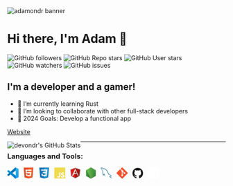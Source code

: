 <img alt="adamondr banner" src="[https://i.imgur.com/nfGbTgI.png](https://raw.githubusercontent.com/adamondr/devondr/main/banner.png)">

# Hi there, I'm Adam 👋 

![GitHub followers](https://img.shields.io/github/followers/adamondr?style=for-the-badge)
![GitHub Repo stars](https://img.shields.io/github/stars/adamondr/adamondr?style=for-the-badge)
![GitHub User stars](https://img.shields.io/github/stars/adamondr?label=User%20stars&style=for-the-badge)
![GitHub watchers](https://img.shields.io/github/watchers/adamondr/adamondr?style=for-the-badge)
![GitHub issues](https://img.shields.io/github/issues/adamondr/adamondr?style=for-the-badge)

<!-- !YouTube Channel Subscribers(https://img.shields.io/youtube/channel/subscribers/UCDCHcqyeQgJ-jVSd6VJkbCw?logo=youtube&logoColor=red&style=for-the-badge)youtube
!Website(https://img.shields.io/website?label=codeSTACKr.com&style=for-the-badge&url=https%3A%2F%2Fcodestackr.com)(https://codestackr.com)
!Twitter Follow(https://img.shields.io/twitter/follow/codeSTACKr?color=1DA1F2&logo=twitter&style=for-the-badge)(https://twitter.com/intent/follow?original_referer=https%3A%2F%2Fgithub.com%2FcodeSTACKr&screen_name=codeSTACKr)

!Visual Studio Marketplace Rating (Stars)(https://img.shields.io/visual-studio-marketplace/stars/codestackr.codestackr-theme?label=codeSTACKr%20VS%20Code%20Theme&logo=visualstudiocode&logoColor=ff652f&style=for-the-badge)(https://marketplace.visualstudio.com/items?itemName=codestackr.codestackr-theme)
!Become A VS Code SuperHero(https://img.shields.io/badge/-Become%20A%20VS%20Code%20SuperHero%20%E2%86%92-gray.svg?colorB=ff652f&style=for-the-badge)(https://vsCodeHero.com) -->


## I'm a developer and a gamer!

<!-- - 🔭 Check out my VS Code course: Become A VS Code SuperHero!course! -->
- 🌱 I’m currently learning Rust
- 👯 I’m looking to collaborate with other full-stack developers
- 🥅 2024 Goals: Develop a functional app
<!-- - ⚡ Fun fact: I love to play bedwars -->
[Website](https://adamondr.github.io)
<!-- - 😻 Check out the NFT collection I created: CodeCats(https://opensea.io/collection/codecats?searchsortAscending=true&searchsortBy=PRICE&searchtoggles0=BUY_NOW) -->

<!-- ### Connect with me:

<!-- !website(./img/globe-light.svg)(https://codestackr.com#gh-light-mode-only)
!website(./img/globe-dark.svg)(https://codestackr.com#gh-dark-mode-only)
&nbsp;&nbsp;
!website(./img/youtube-light.svg)(https://youtube.com/codestackr#gh-light-mode-only)
!website(./img/youtube-dark.svg)(https://youtube.com/codestackr#gh-dark-mode-only)
&nbsp;&nbsp;
!website(./img/twitter-light.svg)(https://twitter.com/codestackr#gh-light-mode-only)
!website(./img/twitter-dark.svg)(https://twitter.com/codestackr#gh-dark-mode-only)
&nbsp;&nbsp;
!website(./img/linkedin-light.svg)(https://linkedin.com/in/codeSTACKr#gh-light-mode-only)
!website(./img/linkedin-dark.svg)(https://linkedin.com/in/codeSTACKr#gh-dark-mode-only)
&nbsp;&nbsp;
!website(./img/instagram-light.svg)(https://instagram.com/codeSTACKr#gh-light-mode-only)
!website(./img/instagram-dark.svg)(https://instagram.com/codeSTACKr#gh-dark-mode-only) -->


  <img align="left" alt="devondr's GitHub Stats" src="https://github-readme-stats.vercel.app/api?username=adamondr&show_icons=true&hide_border=false&theme=gruvbox" />
  
  ---
  
### Languages and Tools:

<img align="left" alt="Visual Studio Code" width="26px" src="https://raw.githubusercontent.com/devicons/devicon/1119b9f84c0290e0f0b38982099a2bd027a48bf1/icons/vscode/vscode-original.svg" style="padding-right:10px;" />
<img align="left" alt="HTML5" width="26px" src="https://raw.githubusercontent.com/devicons/devicon/1119b9f84c0290e0f0b38982099a2bd027a48bf1/icons/html5/html5-original.svg" style="padding-right:10px;" />
<img align="left" alt="CSS3" width="26px" src="https://raw.githubusercontent.com/devicons/devicon/1119b9f84c0290e0f0b38982099a2bd027a48bf1/icons/css3/css3-original.svg" style="padding-right:10px;" />
<!-- <img align="left" alt="Sass" width="26px" src="https://cdn.jsdelivr.net/gh/devicons/devicon/icons/sass/sass-original.svg" style="padding-right:10px;" /> -->
<img align="left" alt="JavaScript" width="26px" src="https://raw.githubusercontent.com/devicons/devicon/1119b9f84c0290e0f0b38982099a2bd027a48bf1/icons/javascript/javascript-plain.svg" style="padding-right:10px;" />
<img align="left" alt="Angular" width="26px" src="https://raw.githubusercontent.com/devicons/devicon/1119b9f84c0290e0f0b38982099a2bd027a48bf1/icons/angularjs/angularjs-original.svg" style="padding-right:10px;" />
<img align="left" alt="Node.js" width="26px" src="https://raw.githubusercontent.com/devicons/devicon/1119b9f84c0290e0f0b38982099a2bd027a48bf1/icons/nodejs/nodejs-original.svg" style="padding-right:10px;" />
<img align="left" alt="MySQL" width="26px" src="https://raw.githubusercontent.com/devicons/devicon/1119b9f84c0290e0f0b38982099a2bd027a48bf1/icons/mysql/mysql-original.svg" style="padding-right:10px;" />
<img align="left" alt="Git" width="26px" src="https://raw.githubusercontent.com/devicons/devicon/1119b9f84c0290e0f0b38982099a2bd027a48bf1/icons/git/git-original.svg" style="padding-right:10px;" />
<img align="left" alt="GitHub" width="26px" src="https://raw.githubusercontent.com/devicons/devicon/1119b9f84c0290e0f0b38982099a2bd027a48bf1/icons/github/github-original.svg" style="padding-right:10px;" />
<img align="left" alt="Terminal" width="26px" src="./img/terminal-dark.svg" />

<br />
<br />

<!-- ---

### 📺 Latest YouTube Videos


➡️ more videos...(https://youtube.com/codestackr)

---

### 📕 Latest Blog Posts


➡️ more blog posts...(https://codestackr.com) -->

<!-- <details>
  <summary>:zap: Recent GitHub Activity</summary>

</details> -->
<!-- 
<details>
  <summary>:zap: GitHub Stats</summary> --

<!--</details>-->

<!-- website: https://codeSTACKr.com
course: http://vsCodeHero.com
twitter: https://twitter.com/codeSTACKr
youtube: https://youtube.com/codeSTACKr
instagram: https://instagram.com/codeSTACKr
linkedin: https://linkedin.com/in/codeSTACKr
: https://www.youtube.com/playlist?list=PLkwxH9e_vrAJ0WbEsFA9W3I1W-g_BTsbt
jsplaylist: https://www.youtube.com/playlist?list=PLkwxH9e_vrALRJKu7wfXby3MKeflhTu6B
cssplaylist: https://www.youtube.com/playlist?list=PLkwxH9e_vrALSdvZuEh6gqQdmDoDIoqz4
reactplaylist: https://www.youtube.com/playlist?list=PLkwxH9e_vrAK4TdffpxKY3QGyHCpxFcQ0 -->

